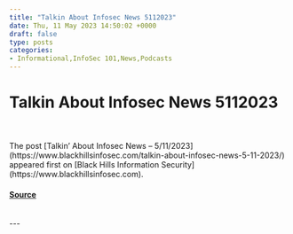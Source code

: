 ```yaml
---
title: "Talkin About Infosec News 5112023"
date: Thu, 11 May 2023 14:50:02 +0000
draft: false
type: posts
categories: 
- Informational,InfoSec 101,News,Podcasts
---
```

# Talkin About Infosec News 5112023

<br/>

<br/>
The post [Talkin’ About Infosec News – 5/11/2023](https://www.blackhillsinfosec.com/talkin-about-infosec-news-5-11-2023/) appeared first on [Black Hills Information Security](https://www.blackhillsinfosec.com).

#### [Source](https://www.blackhillsinfosec.com/talkin-about-infosec-news-5-11-2023/)

<br/>
---
